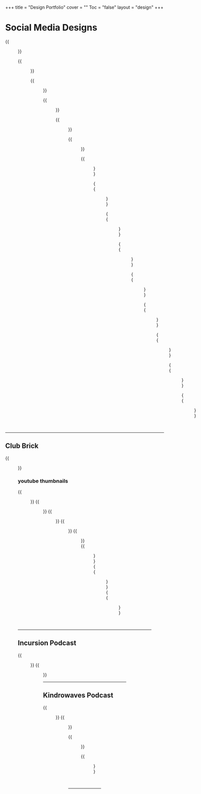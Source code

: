 +++
title = "Design Portfolio"
cover = ""
Toc = "false"
layout = "design"
+++

# Social Media Designs

<div id="columns">
{{<figure src="/img/designs/BroonTheBullyOpenForStud.jpg" 
 alt="broon-the-bully-open-for-stud"
 caption="Broon The Bully Open For Stud">}}

{{<figure src="/img/designs/ValorantEvent-Post.jpg" 
 alt="valorant-event-post"
 caption="Valorant Event ">}}

{{<figure src="/img/designs/SivaliFootballAwrudu-Post.jpg" 
 alt="sivali-football-awrudu-post"
 caption="Sivali Football Awrudu ">}}

{{<figure src="/img/designs/AccountingAvruduFestival-Post.jpg" 
 alt="accounting-avrudu-festival-post"
 caption="Accounting Avrudu Festival ">}}

{{<figure src="/img/designs/Tshirt-Post.jpg" 
 alt="tshirt-post"
 caption="Tshirt ">}}

{{<figure src="/img/designs/KoreanClassFlyer.jpg" 
 alt="korean-class-post"
 caption="Korean Class ">}}

{{<figure src="/img/designs/HydracastPodcastCover.jpg" 
 alt="hydracast-podcast-cover"
 caption="Hydracast Podcast Cover">}}

{{<figure src="/img/designs/Hydracast 2 PodcastCover.jpg" 
 alt="hydracast-podcast-cover"
 caption="Hydracast Podcast Cover">}}

{{<figure src="/img/designs/College-Reunion-Post.jpg" 
 alt="college-reunion-post"
 caption="College Reunion ">}}

{{<figure src="/img/designs/SivaliFootballAwrudu-Letter.jpg" 
 alt="sivali-football-awrudu-letter"
 caption="Sivali Football Awrudu Letter">}}

{{<figure src="/img/designs/pamisand-Facebook-Header.jpg" 
 alt="pamisand-facebook-header"
 caption="pamisand Facebook Header">}}
 
{{<figure src="/img/designs/pamisand-Logo.jpg" 
 alt="pamisand-logo"
 caption="pamisand Logo">}}
 
{{<figure src="/img/designs/College-Reunion-Ticket.jpg" 
 alt="college-reunion-ticket"
 caption="College Reunion Ticket">}}

{{<figure src="/img/designs/GameStoreMenu.jpg" 
 alt="game-store-menu"
 caption="Game Store Menu">}}

{{<figure src="/img/designs/Kindrox'sThoughts-PodcastCover.jpg" 
 alt="kindrox's-thoughts-podcast-cover"
 caption="Kindrox's Thoughts Podcast Cover">}}
</div>
<br><hr>


## Club Brick

{{<figure src="/img/designs/EpicCityBuildersYoutubeHeader.jpg" 
 alt="epic-city-builders-youtube-header"
 caption="Epic City Builders Youtube Header">}}

### youtube thumbnails

<div id="columns">
{{<figure src="/img/designs/1Thumbnail.jpg" 
 alt="thumbnail"
 >}}
{{<figure src="/img/designs/2Thumbnail.jpg" 
 alt="thumbnail"
 >}}
{{<figure src="/img/designs/3Thumbnail.jpg" 
 alt="thumbnail"
 >}}
{{<figure src="/img/designs/4Thumbnail.jpg" 
 alt="thumbnail"
 >}}
{{<figure src="/img/designs/5Thumbnail.jpg" 
 alt="thumbnail"
 >}}
{{<figure src="/img/designs/6Thumbnail.jpg" 
 alt="thumbnail"
 >}}
{{<figure src="/img/designs/7Thumbnail.jpg" 
 alt="thumbnail"
 >}}
{{<figure src="/img/designs/8Thumbnail.jpg" 
 alt="thumbnail"
 >}}
</div>
<br><hr>


## Incursion Podcast
{{<figure src="/img/designs/IncurisonPodcast-Facebook Cover.jpg" 
 alt="incurison-podcast-facebook-cover"
 caption="Incurison Facebook Cover">}}
{{<figure src="/img/designs/IncursionPodcast-PodcastCover.jpg" 
 alt="incursion-podcast-podcast-cover"
 caption="Incursion Podcast Cover">}}
<br><hr>


## Kindrowaves Podcast

{{<figure src="/img/designs/KindroWaves-Desktop-Wallpaper.jpg" 
 alt="kindro-waves-desktop-wallpaper"
 caption="Kindro Waves Desktop Wallpaper">}}
{{<figure src="/img/designs/KindroWaves-Facebook-Cover.jpg" 
 alt="kindro-waves-facebook-cover"
 caption="Kindro Waves Facebook Cover">}}
<div id="columns">
{{<figure src="/img/designs/KindroWaves-PodcastCover.jpg" 
 alt="kindro-waves-podcast-cover"
 caption="Kindro Waves Podcast Cover">}}

{{<figure src="/img/designs/kindroxWaves-NewEpisode-PostTemplate.jpg" 
 alt="kindrox-waves-new-episode-post-template"
 caption="kindrox Waves New Episode Post Template">}}
</div>
<br><hr>

